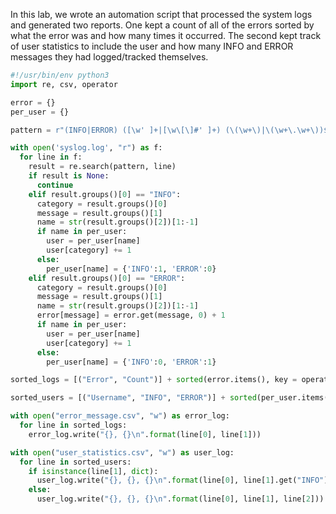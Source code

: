 In this lab, we wrote an automation script that processed the system logs and generated two reports. One kept a count of all of the errors sorted by what the error was and how many times it occurred. The second kept track of user statistics to include the user and how many INFO and ERROR messages they had logged/tracked themselves.

```Python
#!/usr/bin/env python3
import re, csv, operator

error = {}
per_user = {}

pattern = r"(INFO|ERROR) ([\w' ]+|[\w\[\]#' ]+) (\(\w+\)|\(\w+\.\w+\))$"

with open('syslog.log', "r") as f:
  for line in f:
    result = re.search(pattern, line)
    if result is None:
      continue
    elif result.groups()[0] == "INFO":
      category = result.groups()[0]
      message = result.groups()[1]
      name = str(result.groups()[2])[1:-1]
      if name in per_user:
        user = per_user[name]
        user[category] += 1
      else:
        per_user[name] = {'INFO':1, 'ERROR':0}
    elif result.groups()[0] == "ERROR":
      category = result.groups()[0]
      message = result.groups()[1]
      name = str(result.groups()[2])[1:-1]
      error[message] = error.get(message, 0) + 1
      if name in per_user:
        user = per_user[name]
        user[category] += 1
      else:
        per_user[name] = {'INFO':0, 'ERROR':1}

sorted_logs = [("Error", "Count")] + sorted(error.items(), key = operator.itemgetter(1), reverse=True)

sorted_users = [("Username", "INFO", "ERROR")] + sorted(per_user.items())[0:8]

with open("error_message.csv", "w") as error_log:
  for line in sorted_logs:
    error_log.write("{}, {}\n".format(line[0], line[1]))

with open("user_statistics.csv", "w") as user_log:
  for line in sorted_users:
    if isinstance(line[1], dict):
      user_log.write("{}, {}, {}\n".format(line[0], line[1].get("INFO"), line[1].get("ERROR")))
    else:
      user_log.write("{}, {}, {}\n".format(line[0], line[1], line[2]))
```